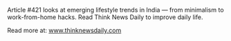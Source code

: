 Article #421 looks at emerging lifestyle trends in India — from minimalism to work-from-home hacks. Read Think News Daily to improve daily life.

Read more at: www.thinknewsdaily.com